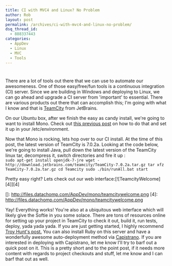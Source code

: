 ```yaml
---
title: CI with MVC4 and Linux? No Problem
author: Rob
layout: post
permalink: /archives/ci-with-mvc4-and-linux-no-problem/
dsq_thread_id:
  - 888337443
categories:
  - AppDev
  - Linux
  - MVC
  - Tools
---
```

# 

There are a lot of tools out there that we can use to automate our awesomeness. One of those easy/free/fun tools is a continuous integration (CI) server. Since we are building in Windows and deploying to Linux, we can go ahead and upgrade a CI server from 'important' to essential. There are various products out there that can accomplish this; I'm going with what I know and that is [TeamCity][1] from JetBrains.

 [1]: http://www.jetbrains.com/teamcity/ "TeamCity"

On our Ubuntu box, after we finish the easy as candy install, we're going to want to install Mono. Check out [this previous post][2] on how to do that and set it up in your /etc/environment.

 [2]: http://datachomp.com/archives/running-asp-net-mvc4-on-ubuntu-12-04/ "Install Mono on Ubuntu"

Now that Mono is rocking, lets hop over to our CI install. At the time of this post, the latest version of TeamCity is 7.0.2a. Looking at the code below, we're going to install Java, pull down the latest version of the TeamCity linux tar, decompress it, switch directories and fire it up :  
`
sudo apt-get install openjdk-7-jre
wget - http://download.jetbrains.com/teamcity/TeamCity-7.0.2a.tar.gz
tar xfz TeamCity-7.0.2a.tar.gz
cd Teamcity
sudo ./bin/runAll.bat start
`

Pretty easy right? Lets check out our web interface:[![TeamcityWelcome][4]][4]

 []: http://files.datachomp.com/AppDev/mono/teamcitywelcome.png
 [4]: http://files.datachomp.com/AppDev/mono/teamcitywelcome.png

Yay! Everything works! You're also at a ubiquitous web interface which will likely give the Softie in you some solace. There are tons of resources online for setting up your project in TeamCity to check it out, build it, run tests, deploy, yada yada yada. If you are just getting started, I highly recommend [Troy Hunt's post.][5] You can also install Ruby on this server and have a wonderfully awesome auto-deployment method via [Capistrano][6]. If you are interested in deploying with Capistrano, let me know I'll try to barf out a quick post on it. This is a pretty short and to the point post, if it needs more content with regards to project checkouts and stuff, let me know and I can barf that out as well.

 [5]: http://www.troyhunt.com/2010/11/you-deploying-it-wrong-teamcity.html "Troy Hunt Deployments"
 [6]: https://github.com/capistrano/capistrano/wiki/Documentation-v2.x "Capistrano"